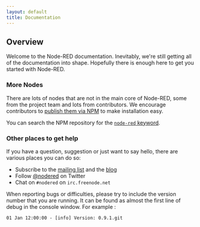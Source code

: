 ```yaml
---
layout: default
title: Documentation
---
```

## Overview

Welcome to the Node-RED documentation. Inevitably, we're still getting all of
the documentation into shape. Hopefully there is enough here to get you
started with Node-RED.

### More Nodes

There are lots of nodes that are not in the main core of Node-RED, some from the
project team and lots from contributors. We encourage contributors to [publish them via
NPM](creating-nodes/packaging.html) to make installation easy.

You can search the NPM repository for the [`node-red` keyword](https://www.npmjs.com/browse/keyword/node-red). 

### Other places to get help

If you have a question, suggestion or just want to say hello, there are various
places you can do so:

 - Subscribe to the [mailing list](https://groups.google.com/forum/#!forum/node-red)
   and the [blog](http://blog.nodered.org)
 - Follow [@nodered](http://twitter.com/nodered) on Twitter
 - Chat on `#nodered` on `irc.freenode.net`

When reporting bugs or difficulties, please try to include the version number that
you are running. It can be found as almost the first line of debug in the console window. For example :

    01 Jan 12:00:00 - [info] Version: 0.9.1.git
